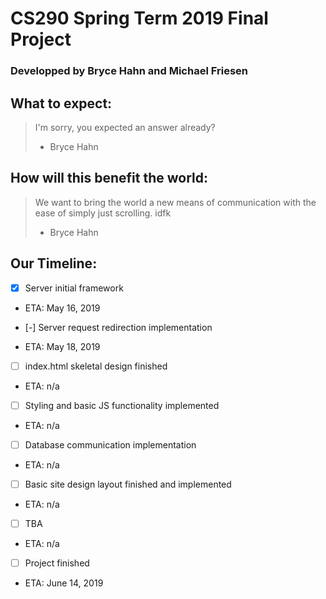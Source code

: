 # CS290 Spring Term 2019 Final Project
### Developped by Bryce Hahn and Michael Friesen

## What to expect:
> I'm sorry, you expected an answer already?
> - Bryce Hahn

## How will this benefit the world:
> We want to bring the world a new means of communication with the ease of simply just scrolling. idfk
> - Bryce Hahn

## Our Timeline:
- [X] Server initial framework
* 	ETA: May 16, 2019
- [-] Server request redirection implementation
* 	ETA: May 18, 2019
- [ ] index.html skeletal design finished
* 	ETA: n/a
- [ ] Styling and basic JS functionality implemented
* 	ETA: n/a
- [ ] Database communication implementation
* 	ETA: n/a
- [ ] Basic site design layout finished and implemented
* 	ETA: n/a
- [ ] TBA
* 	ETA: n/a
- [ ] Project finished
* 	ETA: June 14, 2019